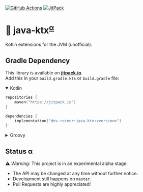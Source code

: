 [![GitHub Actions](https://img.shields.io/github/actions/workflow/status/heinrichreimer/java-ktx/ci.yml?branch=master&style=flat-square)](https://github.com/heinrichreimer/java-ktx/actions/workflows/ci.yml)
[![JitPack](https://img.shields.io/jitpack/v/github/heinrichreimer/java-ktx?style=flat-square)](https://jitpack.io/#dev.reimer/java-ktx)

# 🧰 java-ktx<sup>[α](#status-α)</sup>

Kotlin extensions for the JVM (unofficial).

## Gradle Dependency

This library is available on [**jitpack.io**](https://jitpack.io/#dev.reimer/java-ktx).  
Add this in your `build.gradle.kts` or `build.gradle` file:

<details open><summary>Kotlin</summary>

```kotlin
repositories {
    maven("https://jitpack.io")
}

dependencies {
    implementation("dev.reimer:java-ktx:<version>")
}
```

</details>

<details><summary>Groovy</summary>

```groovy
repositories {
    maven { url 'https://jitpack.io' }
}

dependencies {
    implementation 'dev.reimer:java-ktx:<version>'
}
```

</details>

## Status α

⚠️ _Warning:_ This project is in an experimental alpha stage:
- The API may be changed at any time without further notice.
- Development still happens on `master`.
- Pull Requests are highly appreciated!
